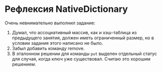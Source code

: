 # Рефлексия NativeDictionary

Очень невнимательно выполнил задание:
1. Думал, что ассоциативный массив, как и хэш-таблица из предыдущего занятия, должен иметь ограниченный размер, но в
условии задания этого написано не было.
2. Забыл добавить команду remove.
3. В эталонном решении для команды `put` выделен отдельный статус для случая, когда ключ уже существовал. Считаю это
хорошим решением.